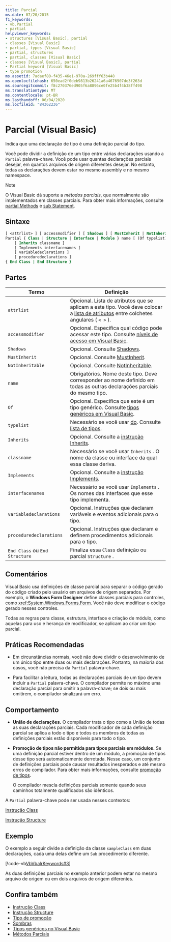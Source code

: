 ```yaml
---
title: Parcial
ms.date: 07/20/2015
f1_keywords:
- vb.Partial
- partial
helpviewer_keywords:
- structures [Visual Basic], partial
- classes [Visual Basic]
- partial, types [Visual Basic]
- partial, structures
- partial, classes [Visual Basic]
- classes [Visual Basic], partial
- Partial keyword [Visual Basic]
- type promotion
ms.assetid: 7adaef80-f435-46e1-970a-269fff63b448
ms.openlocfilehash: 650ead2f0deb9813b26241a6a4676907de3f263d
ms.sourcegitcommit: f8c270376ed905f6a8896ce0fe25b4f4b38ff498
ms.translationtype: MT
ms.contentlocale: pt-BR
ms.lasthandoff: 06/04/2020
ms.locfileid: "84362236"
---
```

# <a name="partial-visual-basic"></a>Parcial (Visual Basic)
Indica que uma declaração de tipo é uma definição parcial do tipo.  
  
 Você pode dividir a definição de um tipo entre várias declarações usando a `Partial` palavra-chave. Você pode usar quantas declarações parciais desejar, em quantos arquivos de origem diferentes desejar. No entanto, todas as declarações devem estar no mesmo assembly e no mesmo namespace.  
  
> [!NOTE]
> O Visual Basic dá suporte a *métodos parciais*, que normalmente são implementados em classes parciais. Para obter mais informações, consulte [partial Methods](../../programming-guide/language-features/procedures/partial-methods.md) e [sub Statement](../statements/sub-statement.md).  
  
## <a name="syntax"></a>Sintaxe  
  
```vb  
[ <attrlist> ] [ accessmodifier ] [ Shadows ] [ MustInherit | NotInheritable ] _  
Partial { Class | Structure | Interface | Module } name [ (Of typelist) ]  
    [ Inherits classname ]  
    [ Implements interfacenames ]  
    [ variabledeclarations ]  
    [ proceduredeclarations ]  
{ End Class | End Structure }  
```  
  
## <a name="parts"></a>Partes  
  
|Termo|Definição|  
|---|---|  
|`attrlist`|Opcional. Lista de atributos que se aplicam a este tipo. Você deve colocar a [lista de atributos](../statements/attribute-list.md) entre colchetes angulares ( `< >` ).|  
|`accessmodifier`|Opcional. Especifica qual código pode acessar este tipo. Consulte [níveis de acesso em Visual Basic](../../programming-guide/language-features/declared-elements/access-levels.md).|  
|`Shadows`|Opcional. Consulte [Shadows](shadows.md).|  
|`MustInherit`|Opcional. Consulte [MustInherit](mustinherit.md).|  
|`NotInheritable`|Opcional. Consulte [NotInheritable](notinheritable.md).|  
|`name`|Obrigatórios. Nome deste tipo. Deve corresponder ao nome definido em todas as outras declarações parciais do mesmo tipo.|  
|`Of`|Opcional. Especifica que este é um tipo genérico. Consulte [tipos genéricos em Visual Basic](../../programming-guide/language-features/data-types/generic-types.md).|  
|`typelist`|Necessário se você usar [do](../statements/of-clause.md). Consulte [lista de tipos](../statements/type-list.md).|  
|`Inherits`|Opcional. Consulte a [instrução Inherits](../statements/inherits-statement.md).|  
|`classname`|Necessário se você usar `Inherits` . O nome da classe ou interface da qual essa classe deriva.|  
|`Implements`|Opcional. Consulte a [instrução Implements](../statements/implements-statement.md).|  
|`interfacenames`|Necessário se você usar `Implements` . Os nomes das interfaces que esse tipo implementa.|  
|`variabledeclarations`|Opcional. Instruções que declaram variáveis e eventos adicionais para o tipo.|  
|`proceduredeclarations`|Opcional. Instruções que declaram e definem procedimentos adicionais para o tipo.|  
|`End Class` ou `End Structure`|Finaliza essa `Class` definição ou parcial `Structure` .|  
  
## <a name="remarks"></a>Comentários  
 Visual Basic usa definições de classe parcial para separar o código gerado do código criado pelo usuário em arquivos de origem separados. Por exemplo, o **Windows Form Designer** define classes parciais para controles, como <xref:System.Windows.Forms.Form>. Você não deve modificar o código gerado nesses controles.  
  
 Todas as regras para classe, estrutura, interface e criação de módulo, como aquelas para uso e herança de modificador, se aplicam ao criar um tipo parcial.  
  
## <a name="best-practices"></a>Práticas Recomendadas  
  
- Em circunstâncias normais, você não deve dividir o desenvolvimento de um único tipo entre duas ou mais declarações. Portanto, na maioria dos casos, você não precisa da `Partial` palavra-chave.  
  
- Para facilitar a leitura, todas as declarações parciais de um tipo devem incluir a `Partial` palavra-chave. O compilador permite no máximo uma declaração parcial para omitir a palavra-chave; se dois ou mais omitirem, o compilador sinalizará um erro.  
  
## <a name="behavior"></a>Comportamento  
  
- **União de declarações.** O compilador trata o tipo como a União de todas as suas declarações parciais. Cada modificador de cada definição parcial se aplica a todo o tipo e todos os membros de todas as definições parciais estão disponíveis para todo o tipo.  
  
- **Promoção de tipos não permitida para tipos parciais em módulos.** Se uma definição parcial estiver dentro de um módulo, a promoção de tipos desse tipo será automaticamente derrotada. Nesse caso, um conjunto de definições parciais pode causar resultados inesperados e até mesmo erros de compilador. Para obter mais informações, consulte [promoção de tipos](../../programming-guide/language-features/declared-elements/type-promotion.md).  
  
     O compilador mescla definições parciais somente quando seus caminhos totalmente qualificados são idênticos.  
  
 A `Partial` palavra-chave pode ser usada nesses contextos:  
  
 [Instrução Class](../statements/class-statement.md)  
  
 [Instrução Structure](../statements/structure-statement.md)  
  
## <a name="example"></a>Exemplo  
 O exemplo a seguir divide a definição da classe `sampleClass` em duas declarações, cada uma delas define um `Sub` procedimento diferente.  
  
 [!code-vb[VbVbalrKeywords#3](~/samples/snippets/visualbasic/VS_Snippets_VBCSharp/VbVbalrKeywords/VB/Class1.vb#3)]  
  
 As duas definições parciais no exemplo anterior podem estar no mesmo arquivo de origem ou em dois arquivos de origem diferentes.  
  
## <a name="see-also"></a>Confira também

- [Instrução Class](../statements/class-statement.md)
- [Instrução Structure](../statements/structure-statement.md)
- [Tipo de promoção](../../programming-guide/language-features/declared-elements/type-promotion.md)
- [Sombras](shadows.md)
- [Tipos genéricos no Visual Basic](../../programming-guide/language-features/data-types/generic-types.md)
- [Métodos Parciais](../../programming-guide/language-features/procedures/partial-methods.md)
